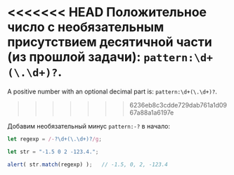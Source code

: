 <<<<<<< HEAD
Положительное число с необязательным присутствием десятичной части (из прошлой задачи): `pattern:\d+(\.\d+)?`.
=======
A positive number with an optional decimal part is: `pattern:\d+(\.\d+)?`.
>>>>>>> 6236eb8c3cdde729dab761a1d0967a88a1a6197e

Добавим необязательный минус `pattern:-?` в начало:

```js run
let regexp = /-?\d+(\.\d+)?/g;

let str = "-1.5 0 2 -123.4.";

alert( str.match(regexp) );   // -1.5, 0, 2, -123.4
```
